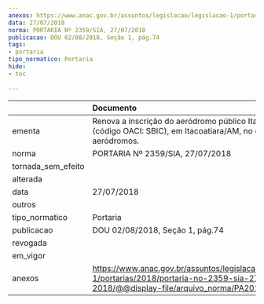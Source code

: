 ```yaml
---
anexos: https://www.anac.gov.br/assuntos/legislacao/legislacao-1/portarias/2018/portaria-no-2359-sia-27-07-2018/@@display-file/arquivo_norma/PA2018-2359.pdf
data: 27/07/2018
norma: PORTARIA Nº 2359/SIA, 27/07/2018
publicacao: DOU 02/08/2018, Seção 1, pág.74
tags:
- portaria
tipo_normatico: Portaria
hide: 
- toc 
 
---
```


|                    | Documento                                                                                                                                            |
|:-------------------|:-----------------------------------------------------------------------------------------------------------------------------------------------------|
| ementa             | Renova a inscrição do aeródromo público Itacoatiara (código OACI: SBIC), em Itacoatiara/AM, no cadastro de aeródromos.                               |
| norma              | PORTARIA Nº 2359/SIA, 27/07/2018                                                                                                                     |
| tornada_sem_efeito |                                                                                                                                                      |
| alterada           |                                                                                                                                                      |
| data               | 27/07/2018                                                                                                                                           |
| outros             |                                                                                                                                                      |
| tipo_normatico     | Portaria                                                                                                                                             |
| publicacao         | DOU 02/08/2018, Seção 1, pág.74                                                                                                                      |
| revogada           |                                                                                                                                                      |
| em_vigor           |                                                                                                                                                      |
| anexos             | https://www.anac.gov.br/assuntos/legislacao/legislacao-1/portarias/2018/portaria-no-2359-sia-27-07-2018/@@display-file/arquivo_norma/PA2018-2359.pdf |